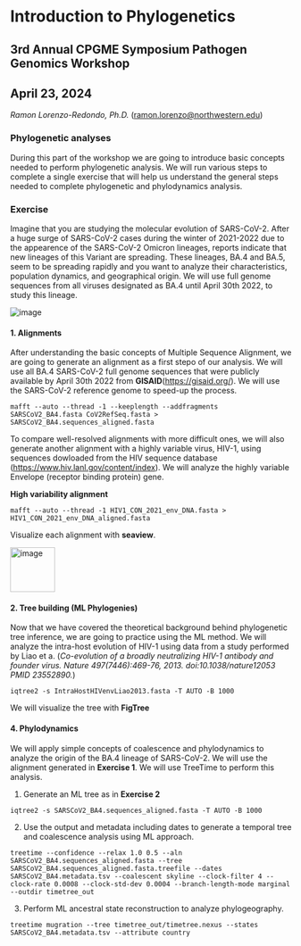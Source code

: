 # Introduction to Phylogenetics
##  3rd Annual CPGME Symposium Pathogen Genomics Workshop

## April 23, 2024

_Ramon Lorenzo-Redondo, Ph.D._ (ramon.lorenzo@northwestern.edu)


### Phylogenetic analyses

During this part of the workshop we are going to introduce basic concepts needed to perform phylogenetic analysis. We will run various steps to complete a single exercise that will help us understand the general steps needed to complete phylogenetic and phylodynamics analysis.

### Exercise

Imagine that you are studying the molecular evolution of SARS-CoV-2. After a huge surge of SARS-CoV-2 cases during the winter of 2021-2022 due to the appearence of the SARS-CoV-2 Omicron lineages, reports indicate that new lineages of this Variant are spreading. These lineages, BA.4 and BA.5, seem to be spreading rapidly and you want to analyze their characteristics, population dynamics, and geographical origin. We will use full genome sequences from all viruses designated as BA.4 until April 30th 2022, to study this lineage.

![image](https://github.com/ramonlorenzo/CPGME_Workshop2024/assets/73665195/8926d95d-7d2a-48fb-8535-f569ec1553e9)


#### 1. Alignments
After understanding the basic concepts of Multiple Sequence Alignment, we are going to generate an alignment as a first stepo of our analysis. We will use all BA.4 SARS-CoV-2 full genome sequences that were publicly available by April 30th 2022 from **GISAID**(https://gisaid.org/). We will use the SARS-CoV-2 reference genome to speed-up the process.

```
mafft --auto --thread -1 --keeplength --addfragments SARSCoV2_BA4.fasta CoV2RefSeq.fasta > SARSCoV2_BA4.sequences_aligned.fasta
```

To compare well-resolved alignments with more difficult ones, we will also generate another alignment with a highly variable virus, HIV-1, using sequences dowloaded from the HIV sequence database (https://www.hiv.lanl.gov/content/index). We will analyze the highly variable Envelope (receptor binding protein) gene.


**High variability alignment**
```
mafft --auto --thread -1 HIV1_CON_2021_env_DNA.fasta > HIV1_CON_2021_env_DNA_aligned.fasta
```
Visualize each alignment with **seaview**.

<img width="80" alt="image" src="https://github.com/ramonlorenzo/CPGME_Workshop2024/assets/73665195/d214425c-86a0-48d4-9858-2bc4c7aaf029">


#### 2. Tree building (ML Phylogenies)

Now that we have covered the theoretical background behind phylogenetic tree inference, we are going to practice using the ML method. We will analyze the intra-host evolution of HIV-1 using data from a study performed by Liao et a. (_Co-evolution of a broadly neutralizing HIV-1 antibody and founder virus. Nature 497(7446):469-76, 2013. doi:10.1038/nature12053 PMID 23552890._) 

```
iqtree2 -s IntraHostHIVenvLiao2013.fasta -T AUTO -B 1000 
```

We will visualize the tree with **FigTree**


#### 4. Phylodynamics

We will apply simple concepts of coalescence and phylodynamics to analyze the origin of the BA.4 lineage of SARS-CoV-2. We will use the alignment generated in **Exercise 1**. We will use TreeTime to perform this analysis.

  1. Generate an ML tree as in **Exercise 2**
```
iqtree2 -s SARSCoV2_BA4.sequences_aligned.fasta -T AUTO -B 1000
```
  2. Use the output and metadata including dates to generate a temporal tree and coalescence analysis using ML approach.
  
```
treetime --confidence --relax 1.0 0.5 --aln SARSCoV2_BA4.sequences_aligned.fasta --tree SARSCoV2_BA4.sequences_aligned.fasta.treefile --dates SARSCoV2_BA4.metadata.tsv --coalescent skyline --clock-filter 4 --clock-rate 0.0008 --clock-std-dev 0.0004 --branch-length-mode marginal --outdir timetree_out
```
  3. Perform ML ancestral state reconstruction to analyze phylogeography.

```
treetime mugration --tree timetree_out/timetree.nexus --states SARSCoV2_BA4.metadata.tsv --attribute country
```


